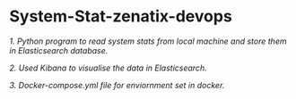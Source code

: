 # System-Stat-zenatix-devops
*1. Python program to read system stats from local machine and store them in Elasticsearch database.*

*2. Used Kibana to visualise the data in Elasticsearch.*

*3. Docker-compose.yml file for enviornment set in docker.*

